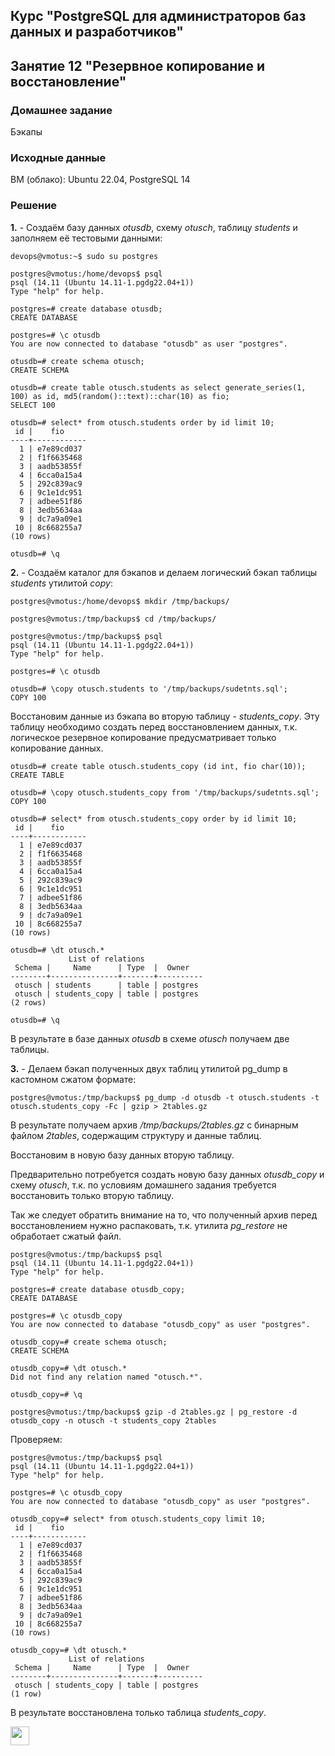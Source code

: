 ## Курс "PostgreSQL для администраторов баз данных и разработчиков"

## Занятие 12 "Резервное копирование и восстановление"

### Домашнее задание
Бэкапы

### Исходные данные
ВМ (облако): Ubuntu 22.04, PostgreSQL 14

### Решение

**1.** - Создаём базу данных _otusdb_, схему _otusch_, таблицу _students_ и заполняем её тестовыми данными:
```
devops@vmotus:~$ sudo su postgres

postgres@vmotus:/home/devops$ psql
psql (14.11 (Ubuntu 14.11-1.pgdg22.04+1))
Type "help" for help.

postgres=# create database otusdb;
CREATE DATABASE

postgres=# \c otusdb
You are now connected to database "otusdb" as user "postgres".

otusdb=# create schema otusch;
CREATE SCHEMA

otusdb=# create table otusch.students as select generate_series(1, 100) as id, md5(random()::text)::char(10) as fio;
SELECT 100

otusdb=# select* from otusch.students order by id limit 10;
 id |    fio
----+------------
  1 | e7e89cd037
  2 | f1f6635468
  3 | aadb53855f
  4 | 6cca0a15a4
  5 | 292c839ac9
  6 | 9c1e1dc951
  7 | adbee51f86
  8 | 3edb5634aa
  9 | dc7a9a09e1
 10 | 8c668255a7
(10 rows)

otusdb=# \q
```

**2.** - Создаём каталог для бэкапов и делаем логический бэкап таблицы _students_ утилитой _copy_:
```
postgres@vmotus:/home/devops$ mkdir /tmp/backups/

postgres@vmotus:/tmp/backups$ cd /tmp/backups/

postgres@vmotus:/tmp/backups$ psql
psql (14.11 (Ubuntu 14.11-1.pgdg22.04+1))
Type "help" for help.

postgres=# \c otusdb

otusdb=# \copy otusch.students to '/tmp/backups/sudetnts.sql';
COPY 100
```

Восстановим данные из бэкапа во вторую таблицу - _students_copy_. Эту таблицу необходимо создать перед восстановлением данных, т.к. логическое резервное копирование предусматривает только копирование данных.
```
otusdb=# create table otusch.students_copy (id int, fio char(10));
CREATE TABLE

otusdb=# \copy otusch.students_copy from '/tmp/backups/sudetnts.sql';
COPY 100

otusdb=# select* from otusch.students_copy order by id limit 10;
 id |    fio
----+------------
  1 | e7e89cd037
  2 | f1f6635468
  3 | aadb53855f
  4 | 6cca0a15a4
  5 | 292c839ac9
  6 | 9c1e1dc951
  7 | adbee51f86
  8 | 3edb5634aa
  9 | dc7a9a09e1
 10 | 8c668255a7
(10 rows)

otusdb=# \dt otusch.*
             List of relations
 Schema |     Name      | Type  |  Owner
--------+---------------+-------+----------
 otusch | students      | table | postgres
 otusch | students_copy | table | postgres
(2 rows)

otusdb=# \q
```
В результате в базе данных _otusdb_ в схеме _otusch_ получаем две таблицы.

**3.** - Делаем бэкап полученных двух таблиц утилитой pg_dump в кастомном сжатом формате:
```
postgres@vmotus:/tmp/backups$ pg_dump -d otusdb -t otusch.students -t otusch.students_copy -Fc | gzip > 2tables.gz
```
В результате получаем архив _/tmp/backups/2tables.gz_ с бинарным файлом _2tables_, содержащим структуру и данные таблиц.

Восстановим в новую базу данных вторую таблицу.

Предварительно потребуется создать новую базу данных _otusdb_copy_ и схему _otusch_, т.к. по условиям домашнего задания требуется восстановить только вторую таблицу.

Так же следует обратить внимание на то, что полученный архив перед восстановлением нужно распаковать, т.к. утилита _pg_restore_ не обработает сжатый файл.
```
postgres@vmotus:/tmp/backups$ psql
psql (14.11 (Ubuntu 14.11-1.pgdg22.04+1))
Type "help" for help.

postgres=# create database otusdb_copy;
CREATE DATABASE

postgres=# \c otusdb_copy
You are now connected to database "otusdb_copy" as user "postgres".

otusdb_copy=# create schema otusch;
CREATE SCHEMA

otusdb_copy=# \dt otusch.*
Did not find any relation named "otusch.*".

otusdb_copy=# \q

postgres@vmotus:/tmp/backups$ gzip -d 2tables.gz | pg_restore -d otusdb_copy -n otusch -t students_copy 2tables
```

Проверяем:
```
postgres@vmotus:/tmp/backups$ psql
psql (14.11 (Ubuntu 14.11-1.pgdg22.04+1))
Type "help" for help.

postgres=# \c otusdb_copy
You are now connected to database "otusdb_copy" as user "postgres".

otusdb_copy=# select* from otusch.students_copy limit 10;
 id |    fio
----+------------
  1 | e7e89cd037
  2 | f1f6635468
  3 | aadb53855f
  4 | 6cca0a15a4
  5 | 292c839ac9
  6 | 9c1e1dc951
  7 | adbee51f86
  8 | 3edb5634aa
  9 | dc7a9a09e1
 10 | 8c668255a7
(10 rows)

otusdb_copy=# \dt otusch.*
             List of relations
 Schema |     Name      | Type  |  Owner
--------+---------------+-------+----------
 otusch | students_copy | table | postgres
(1 row)
```
В результате восстановлена только таблица _students_copy_.

<code><img height="30" src="https://cdn.jsdelivr.net/npm/simple-icons@3.13.0/icons/postgresql.svg"></code>
